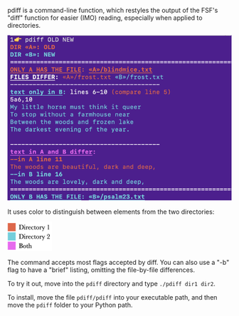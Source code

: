 pdiff is a command-line function, which restyles the output of the FSF's "diff" function for easier (IMO) reading, especially when applied to directories.  

![example of pdiff output](doc/pdiff.png)

It uses color to distinguish between elements from the two directories:

<img src="doc/colorcode.png" width=100 alt="red for the first directory, cyan for the second, magenta for both">

The command accepts most flags accepted by diff.
You can also use a "-b" flag to have a "brief" listing, omitting the file-by-file differences.

To try it out, move into the `pdiff` directory and type `./pdiff dir1 dir2`.

To install, move the file `pdiff/pdiff` into your executable path,
and then move the `pdiff` folder to your Python path.

